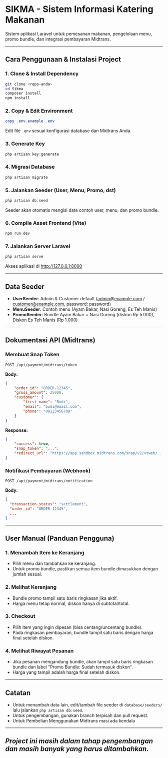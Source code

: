 # SIKMA - Sistem Informasi Katering Makanan

Sistem aplikasi Laravel untuk pemesanan makanan, pengelolaan menu, promo bundle, dan integrasi pembayaran Midtrans.

---

## Cara Penggunaan & Instalasi Project

### 1. Clone & Install Dependency

```powershell
git clone <repo-anda>
cd Sikma
composer install
npm install
```

### 2. Copy & Edit Environment

```powershell
copy .env.example .env
```

Edit file `.env` sesuai konfigurasi database dan Midtrans Anda.

### 3. Generate Key

```powershell
php artisan key:generate
```

### 4. Migrasi Database

```powershell
php artisan migrate
```

### 5. Jalankan Seeder (User, Menu, Promo, dst)

```powershell
php artisan db:seed
```

Seeder akan otomatis mengisi data contoh user, menu, dan promo bundle.

### 6. Compile Asset Frontend (Vite)

```powershell
npm run dev
```

### 7. Jalankan Server Laravel

```powershell
php artisan serve
```

Akses aplikasi di http://127.0.0.1:8000

---

## Data Seeder

-   **UserSeeder**: Admin & Customer default (admin@example.com / customer@example.com, password: password)
-   **MenuSeeder**: Contoh menu (Ayam Bakar, Nasi Goreng, Es Teh Manis)
-   **PromoSeeder**: Bundle Ayam Bakar + Nasi Goreng (diskon Rp 5.000), Diskon Es Teh Manis (Rp 1.000)

---

## Dokumentasi API (Midtrans)

### Membuat Snap Token

`POST /api/payment/midtrans/token`

**Body:**

```json
{
    "order_id": "ORDER-12345",
    "gross_amount": 25000,
    "customer": {
        "first_name": "Budi",
        "email": "budi@email.com",
        "phone": "08123456789"
    }
}
```

**Response:**

```json
{
    "success": true,
    "snap_token": "...",
    "redirect_url": "https://app.sandbox.midtrans.com/snap/v2/vtweb/..."
}
```

### Notifikasi Pembayaran (Webhook)

`POST /api/payment/midtrans/notification`

**Body:**

```json
{
  "transaction_status": "settlement",
  "order_id": "ORDER-12345",
  ...
}
```

---

## User Manual (Panduan Pengguna)

### 1. Menambah Item ke Keranjang

-   Pilih menu dan tambahkan ke keranjang.
-   Untuk promo bundle, pastikan semua item bundle dimasukkan dengan jumlah sesuai.

### 2. Melihat Keranjang

-   Bundle promo tampil satu baris ringkasan jika aktif.
-   Harga menu tetap normal, diskon hanya di subtotal/total.

### 3. Checkout

-   Pilih item yang ingin dipesan (bisa centang/uncentang bundle).
-   Pada ringkasan pembayaran, bundle tampil satu baris dengan harga final setelah diskon.

### 4. Melihat Riwayat Pesanan

-   Jika pesanan mengandung bundle, akan tampil satu baris ringkasan bundle dan label "Promo Bundle: Sudah termasuk diskon".
-   Harga yang tampil adalah harga final setelah diskon.

---

## Catatan

-   Untuk menambah data lain, edit/tambah file seeder di `database/seeders/` lalu jalankan `php artisan db:seed`.
-   Untuk pengembangan, gunakan branch terpisah dan pull request.
-   Untuk Pembelian Menggunakan Midtrans masi ada kendala

---

## _Project ini masih dalam tahap pengembangan dan masih banyak yang harus ditambahkan._
